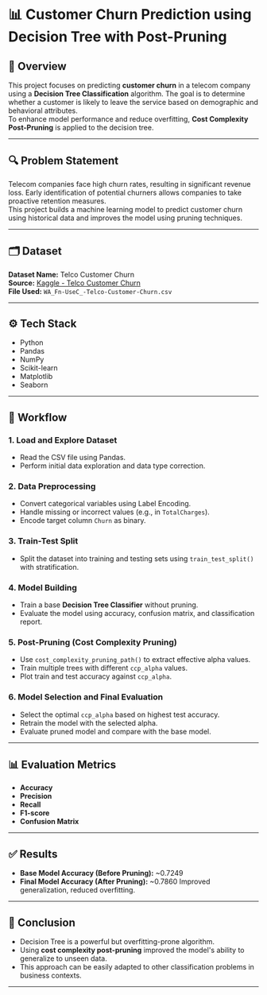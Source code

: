 # 📊 Customer Churn Prediction using Decision Tree with Post-Pruning

## 🧠 Overview

This project focuses on predicting **customer churn** in a telecom company using a **Decision Tree Classification** algorithm. The goal is to determine whether a customer is likely to leave the service based on demographic and behavioral attributes.  
To enhance model performance and reduce overfitting, **Cost Complexity Post-Pruning** is applied to the decision tree.

---

## 🔍 Problem Statement

Telecom companies face high churn rates, resulting in significant revenue loss. Early identification of potential churners allows companies to take proactive retention measures.  
This project builds a machine learning model to predict customer churn using historical data and improves the model using pruning techniques.

---

## 🗂️ Dataset

**Dataset Name:** Telco Customer Churn  
**Source:** [Kaggle - Telco Customer Churn](https://www.kaggle.com/datasets/blastchar/telco-customer-churn)  
**File Used:** `WA_Fn-UseC_-Telco-Customer-Churn.csv`

---

## ⚙️ Tech Stack

- Python
- Pandas
- NumPy
- Scikit-learn
- Matplotlib
- Seaborn

---

## 🔄 Workflow

### 1. Load and Explore Dataset
- Read the CSV file using Pandas.
- Perform initial data exploration and data type correction.

### 2. Data Preprocessing
- Convert categorical variables using Label Encoding.
- Handle missing or incorrect values (e.g., in `TotalCharges`).
- Encode target column `Churn` as binary.

### 3. Train-Test Split
- Split the dataset into training and testing sets using `train_test_split()` with stratification.

### 4. Model Building
- Train a base **Decision Tree Classifier** without pruning.
- Evaluate the model using accuracy, confusion matrix, and classification report.

### 5. Post-Pruning (Cost Complexity Pruning)
- Use `cost_complexity_pruning_path()` to extract effective alpha values.
- Train multiple trees with different `ccp_alpha` values.
- Plot train and test accuracy against `ccp_alpha`.

### 6. Model Selection and Final Evaluation
- Select the optimal `ccp_alpha` based on highest test accuracy.
- Retrain the model with the selected alpha.
- Evaluate pruned model and compare with the base model.

---

## 📊 Evaluation Metrics

- **Accuracy**
- **Precision**
- **Recall**
- **F1-score**
- **Confusion Matrix**

---

## ✅ Results

- **Base Model Accuracy (Before Pruning):** ~0.7249  
- **Final Model Accuracy (After Pruning):** ~0.7860 Improved generalization, reduced overfitting.

---

## 📌 Conclusion

- Decision Tree is a powerful but overfitting-prone algorithm.
- Using **cost complexity post-pruning** improved the model's ability to generalize to unseen data.
- This approach can be easily adapted to other classification problems in business contexts.

---
